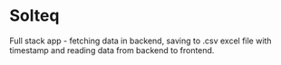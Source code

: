 # Solteq
Full stack app - fetching data in backend, saving to .csv excel file with timestamp and reading data from backend to frontend. 
